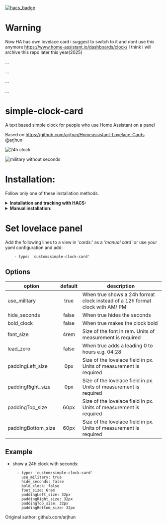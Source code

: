 [![hacs_badge](https://img.shields.io/badge/HACS-Default-orange.svg)](https://github.com/hacs/integration)

# Warning
Now HA has own lovelace card i suggest to switch to it and dont use this anymore https://www.home-assistant.io/dashboards/clock/
I think i will archive this repo later this year(2025)

...

...

...

...

# simple-clock-card
A text based simple clock for people who use Home Assistant on a panel

Based on https://github.com/arjhun/Homeassistant-Lovelace-Cards @arjhun


![24h clock](https://i.imgur.com/n37gyxZ.png)  

![military without seconds](https://i.imgur.com/ej4AFO3.png)

# Installation:
Follow only one of these installation methods.

<details>
  <summary><b>Installation and tracking with HACS:</b></summary>

1. You can install this custom component by adding this repository (https://github.com/fufar/simple-clock-card) to HACS in the settings menu of HACS first. You will find the custom component in the integration menu afterwards, look for 'Simple Clock Card'.

2. Set the lovelace panel
</details>

<details>
  <summary><b>Manual installation:</b></summary>

1. Copy simple-clock-card.js into your 'www' folder in the hass config directory. The *'www'* folder can be accesed via *'/local/'* in your configuration I've put my custom elements in the sub folder *'elements'* and the js file of this card in the folder *'simple-clock-card'* as an example.
2. Enable advanced mode and in your lovelace dashboard settings
3. Add a resource ![add a resource](https://i.imgur.com/pySUU4V.png)

   or if you use yaml to configure lovelace:

		resources:
			- type: module
	        	  url: /hacsfiles/elements/simple-clock-card/simple-clock-card.js
4. Set the lovelace panel
</details>


# Set lovelace panel

Add the following lines to a view in '*cards:*' as a *'manual card'* or use your yaml configuration and add:

		- type: 'custom:simple-clock-card'

## Options

| option             | default | description                                                                  |
|--------------------|:-------:|------------------------------------------------------------------------------|
| use_military       | true    | When true shows a 24h format clock instead of a 12h format clock with AM/ PM |
| hide_seconds       | false   | When true hides the seconds                                                  |
| bold_clock         | false   | When true makes the clock bold                                               |
| font_size          | 4rem    | Size of the font in rem. Units of measurement is required                    |
| lead_zero          | false   | When true adds a leading 0 to hours e.g. 04:28							      |
| paddingLeft_size   | 0px     | Size of the lovelace field in px. Units of measurement is required           |
| paddingRight_size  | 0px     | Size of the lovelace field in px. Units of measurement is required           |
| paddingTop_size    | 60px    | Size of the lovelace field in px. Units of measurement is required           |
| paddingBottom_size | 60px    | Size of the lovelace field in px. Units of measurement is required           |

## Example
- show a 24h clock with seconds:

		- type: 'custom:simple-clock-card'
		  use_military: true
		  hide_seconds: false
		  bold_clock: false
		  font_size: 6rem
		  paddingLeft_size: 32px
		  paddingRight_size: 32px
		  paddingTop_size: 32px
		  paddingBottom_size: 32px

Original author: github.com/arjhun

